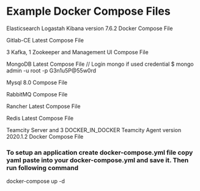 # Example Docker Compose Files

Elasticsearch Logastah Kibana version 7.6.2 Docker Compose File

Gitlab-CE Latest Compose File

3 Kafka, 1 Zookeeper and Management UI Compose File

MongoDB Latest Compose File // Login mongo if used credential $ mongo admin -u root -p G3n1u5P@55w0rd

Mysql 8.0  Compose File

RabbitMQ Compose File

Rancher Latest Compose File

Redis Latest Compose File

Teamcity Server and 3 DOCKER_IN_DOCKER Teamcity Agent version  2020.1.2 Docker Compose File


### To setup an application create docker-compose.yml file copy yaml paste into your docker-compose.yml and save it. Then run following command
docker-compose up -d
